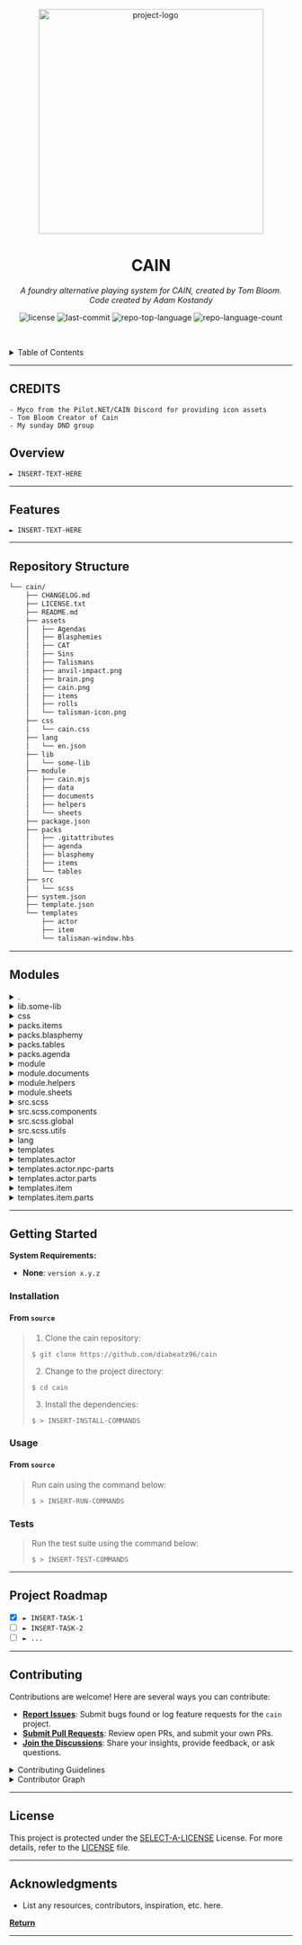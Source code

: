 <p align="center">
  <img src="https://img.itch.zone/aW1nLzE3MTg0NDA0LnBuZw==/original/UyMCiP.png" width="400" alt="project-logo">
</p>
<p align="center">
    <h1 align="center">CAIN</h1>
</p>
<p align="center">
    <em>A foundry alternative playing system for CAIN, created by Tom Bloom. Code created by Adam Kostandy</em>
</p>
<p align="center">
	<img src="https://img.shields.io/github/license/diabeatz96/cain?style=default&logo=opensourceinitiative&logoColor=white&color=0080ff" alt="license">
	<img src="https://img.shields.io/github/last-commit/diabeatz96/cain?style=default&logo=git&logoColor=white&color=0080ff" alt="last-commit">
	<img src="https://img.shields.io/github/languages/top/diabeatz96/cain?style=default&color=0080ff" alt="repo-top-language">
	<img src="https://img.shields.io/github/languages/count/diabeatz96/cain?style=default&color=0080ff" alt="repo-language-count">
<p>
<p align="center">
	<!-- default option, no dependency badges. -->
</p>

<br><!-- TABLE OF CONTENTS -->
<details>
  <summary>Table of Contents</summary><br>

- [ Overview](#-overview)
- [ Features](#-features)
- [ Repository Structure](#-repository-structure)
- [ Modules](#-modules)
- [ Getting Started](#-getting-started)
  - [ Installation](#-installation)
  - [ Usage](#-usage)
  - [ Tests](#-tests)
- [ Project Roadmap](#-project-roadmap)
- [ Contributing](#-contributing)
- [ License](#-license)
- [ Acknowledgments](#-acknowledgments)
</details>
<hr>

## CREDITS
    - Myco from the Pilot.NET/CAIN Discord for providing icon assets
    - Tom Bloom Creator of Cain
    - My sunday DND group

##  Overview

<code>► INSERT-TEXT-HERE</code>

---

##  Features

<code>► INSERT-TEXT-HERE</code>

---

##  Repository Structure

```sh
└── cain/
    ├── CHANGELOG.md
    ├── LICENSE.txt
    ├── README.md
    ├── assets
    │   ├── Agendas
    │   ├── Blasphemies
    │   ├── CAT
    │   ├── Sins
    │   ├── Talismans
    │   ├── anvil-impact.png
    │   ├── brain.png
    │   ├── cain.png
    │   ├── items
    │   ├── rolls
    │   └── talisman-icon.png
    ├── css
    │   └── cain.css
    ├── lang
    │   └── en.json
    ├── lib
    │   └── some-lib
    ├── module
    │   ├── cain.mjs
    │   ├── data
    │   ├── documents
    │   ├── helpers
    │   └── sheets
    ├── package.json
    ├── packs
    │   ├── .gitattributes
    │   ├── agenda
    │   ├── blasphemy
    │   ├── items
    │   └── tables
    ├── src
    │   └── scss
    ├── system.json
    ├── template.json
    └── templates
        ├── actor
        ├── item
        └── talisman-window.hbs
```

---

##  Modules

<details closed><summary>.</summary>

| File                                                                          | Summary                         |
| ---                                                                           | ---                             |
| [package.json](https://github.com/diabeatz96/cain/blob/master/package.json)   | <code>► INSERT-TEXT-HERE</code> |
| [template.json](https://github.com/diabeatz96/cain/blob/master/template.json) | <code>► INSERT-TEXT-HERE</code> |
| [LICENSE.txt](https://github.com/diabeatz96/cain/blob/master/LICENSE.txt)     | <code>► INSERT-TEXT-HERE</code> |
| [system.json](https://github.com/diabeatz96/cain/blob/master/system.json)     | <code>► INSERT-TEXT-HERE</code> |

</details>

<details closed><summary>lib.some-lib</summary>

| File                                                                                           | Summary                         |
| ---                                                                                            | ---                             |
| [some-lib.css](https://github.com/diabeatz96/cain/blob/master/lib/some-lib/some-lib.css)       | <code>► INSERT-TEXT-HERE</code> |
| [some-lib.min.js](https://github.com/diabeatz96/cain/blob/master/lib/some-lib/some-lib.min.js) | <code>► INSERT-TEXT-HERE</code> |

</details>

<details closed><summary>css</summary>

| File                                                                    | Summary                         |
| ---                                                                     | ---                             |
| [cain.css](https://github.com/diabeatz96/cain/blob/master/css/cain.css) | <code>► INSERT-TEXT-HERE</code> |

</details>

<details closed><summary>packs.items</summary>

| File                                                                          | Summary                         |
| ---                                                                           | ---                             |
| [LOG](https://github.com/diabeatz96/cain/blob/master/packs/items/LOG)         | <code>► INSERT-TEXT-HERE</code> |
| [CURRENT](https://github.com/diabeatz96/cain/blob/master/packs/items/CURRENT) | <code>► INSERT-TEXT-HERE</code> |
| [LOCK](https://github.com/diabeatz96/cain/blob/master/packs/items/LOCK)       | <code>► INSERT-TEXT-HERE</code> |

</details>

<details closed><summary>packs.blasphemy</summary>

| File                                                                              | Summary                         |
| ---                                                                               | ---                             |
| [LOG](https://github.com/diabeatz96/cain/blob/master/packs/blasphemy/LOG)         | <code>► INSERT-TEXT-HERE</code> |
| [CURRENT](https://github.com/diabeatz96/cain/blob/master/packs/blasphemy/CURRENT) | <code>► INSERT-TEXT-HERE</code> |
| [LOCK](https://github.com/diabeatz96/cain/blob/master/packs/blasphemy/LOCK)       | <code>► INSERT-TEXT-HERE</code> |

</details>

<details closed><summary>packs.tables</summary>

| File                                                                           | Summary                         |
| ---                                                                            | ---                             |
| [LOG](https://github.com/diabeatz96/cain/blob/master/packs/tables/LOG)         | <code>► INSERT-TEXT-HERE</code> |
| [CURRENT](https://github.com/diabeatz96/cain/blob/master/packs/tables/CURRENT) | <code>► INSERT-TEXT-HERE</code> |
| [LOCK](https://github.com/diabeatz96/cain/blob/master/packs/tables/LOCK)       | <code>► INSERT-TEXT-HERE</code> |

</details>

<details closed><summary>packs.agenda</summary>

| File                                                                           | Summary                         |
| ---                                                                            | ---                             |
| [LOG](https://github.com/diabeatz96/cain/blob/master/packs/agenda/LOG)         | <code>► INSERT-TEXT-HERE</code> |
| [CURRENT](https://github.com/diabeatz96/cain/blob/master/packs/agenda/CURRENT) | <code>► INSERT-TEXT-HERE</code> |
| [LOCK](https://github.com/diabeatz96/cain/blob/master/packs/agenda/LOCK)       | <code>► INSERT-TEXT-HERE</code> |

</details>

<details closed><summary>module</summary>

| File                                                                       | Summary                         |
| ---                                                                        | ---                             |
| [cain.mjs](https://github.com/diabeatz96/cain/blob/master/module/cain.mjs) | <code>► INSERT-TEXT-HERE</code> |

</details>

<details closed><summary>module.documents</summary>

| File                                                                                                       | Summary                         |
| ---                                                                                                        | ---                             |
| [item.mjs](https://github.com/diabeatz96/cain/blob/master/module/documents/item.mjs)                       | <code>► INSERT-TEXT-HERE</code> |
| [talisman-window.mjs](https://github.com/diabeatz96/cain/blob/master/module/documents/talisman-window.mjs) | <code>► INSERT-TEXT-HERE</code> |
| [actor.mjs](https://github.com/diabeatz96/cain/blob/master/module/documents/actor.mjs)                     | <code>► INSERT-TEXT-HERE</code> |

</details>

<details closed><summary>module.helpers</summary>

| File                                                                                         | Summary                         |
| ---                                                                                          | ---                             |
| [effects.mjs](https://github.com/diabeatz96/cain/blob/master/module/helpers/effects.mjs)     | <code>► INSERT-TEXT-HERE</code> |
| [templates.mjs](https://github.com/diabeatz96/cain/blob/master/module/helpers/templates.mjs) | <code>► INSERT-TEXT-HERE</code> |
| [config.mjs](https://github.com/diabeatz96/cain/blob/master/module/helpers/config.mjs)       | <code>► INSERT-TEXT-HERE</code> |

</details>

<details closed><summary>module.sheets</summary>

| File                                                                                            | Summary                         |
| ---                                                                                             | ---                             |
| [actor-sheet.mjs](https://github.com/diabeatz96/cain/blob/master/module/sheets/actor-sheet.mjs) | <code>► INSERT-TEXT-HERE</code> |
| [item-sheet.mjs](https://github.com/diabeatz96/cain/blob/master/module/sheets/item-sheet.mjs)   | <code>► INSERT-TEXT-HERE</code> |

</details>

<details closed><summary>src.scss</summary>

| File                                                                           | Summary                         |
| ---                                                                            | ---                             |
| [cain.scss](https://github.com/diabeatz96/cain/blob/master/src/scss/cain.scss) | <code>► INSERT-TEXT-HERE</code> |

</details>

<details closed><summary>src.scss.components</summary>

| File                                                                                                | Summary                         |
| ---                                                                                                 | ---                             |
| [_resource.scss](https://github.com/diabeatz96/cain/blob/master/src/scss/components/_resource.scss) | <code>► INSERT-TEXT-HERE</code> |
| [_forms.scss](https://github.com/diabeatz96/cain/blob/master/src/scss/components/_forms.scss)       | <code>► INSERT-TEXT-HERE</code> |
| [_effects.scss](https://github.com/diabeatz96/cain/blob/master/src/scss/components/_effects.scss)   | <code>► INSERT-TEXT-HERE</code> |
| [_items.scss](https://github.com/diabeatz96/cain/blob/master/src/scss/components/_items.scss)       | <code>► INSERT-TEXT-HERE</code> |

</details>

<details closed><summary>src.scss.global</summary>

| File                                                                                        | Summary                         |
| ---                                                                                         | ---                             |
| [_grid.scss](https://github.com/diabeatz96/cain/blob/master/src/scss/global/_grid.scss)     | <code>► INSERT-TEXT-HERE</code> |
| [_flex.scss](https://github.com/diabeatz96/cain/blob/master/src/scss/global/_flex.scss)     | <code>► INSERT-TEXT-HERE</code> |
| [_window.scss](https://github.com/diabeatz96/cain/blob/master/src/scss/global/_window.scss) | <code>► INSERT-TEXT-HERE</code> |

</details>

<details closed><summary>src.scss.utils</summary>

| File                                                                                               | Summary                         |
| ---                                                                                                | ---                             |
| [_variables.scss](https://github.com/diabeatz96/cain/blob/master/src/scss/utils/_variables.scss)   | <code>► INSERT-TEXT-HERE</code> |
| [_mixins.scss](https://github.com/diabeatz96/cain/blob/master/src/scss/utils/_mixins.scss)         | <code>► INSERT-TEXT-HERE</code> |
| [_colors.scss](https://github.com/diabeatz96/cain/blob/master/src/scss/utils/_colors.scss)         | <code>► INSERT-TEXT-HERE</code> |
| [_typography.scss](https://github.com/diabeatz96/cain/blob/master/src/scss/utils/_typography.scss) | <code>► INSERT-TEXT-HERE</code> |

</details>

<details closed><summary>lang</summary>

| File                                                                   | Summary                         |
| ---                                                                    | ---                             |
| [en.json](https://github.com/diabeatz96/cain/blob/master/lang/en.json) | <code>► INSERT-TEXT-HERE</code> |

</details>

<details closed><summary>templates</summary>

| File                                                                                                | Summary                         |
| ---                                                                                                 | ---                             |
| [talisman-window.hbs](https://github.com/diabeatz96/cain/blob/master/templates/talisman-window.hbs) | <code>► INSERT-TEXT-HERE</code> |

</details>

<details closed><summary>templates.actor</summary>

| File                                                                                                                  | Summary                         |
| ---                                                                                                                   | ---                             |
| [actor-mundane-sheet.hbs](https://github.com/diabeatz96/cain/blob/master/templates/actor/actor-mundane-sheet.hbs)     | <code>► INSERT-TEXT-HERE</code> |
| [actor-npc-sheet.hbs](https://github.com/diabeatz96/cain/blob/master/templates/actor/actor-npc-sheet.hbs)             | <code>► INSERT-TEXT-HERE</code> |
| [actor-character-sheet.hbs](https://github.com/diabeatz96/cain/blob/master/templates/actor/actor-character-sheet.hbs) | <code>► INSERT-TEXT-HERE</code> |

</details>

<details closed><summary>templates.actor.npc-parts</summary>

| File                                                                                                                            | Summary                         |
| ---                                                                                                                             | ---                             |
| [actor-description.hbs](https://github.com/diabeatz96/cain/blob/master/templates/actor/npc-parts/actor-description.hbs)         | <code>► INSERT-TEXT-HERE</code> |
| [actor-palace-pressure.hbs](https://github.com/diabeatz96/cain/blob/master/templates/actor/npc-parts/actor-palace-pressure.hbs) | <code>► INSERT-TEXT-HERE</code> |
| [actor-attacks.hbs](https://github.com/diabeatz96/cain/blob/master/templates/actor/npc-parts/actor-attacks.hbs)                 | <code>► INSERT-TEXT-HERE</code> |
| [actor-domains.hbs](https://github.com/diabeatz96/cain/blob/master/templates/actor/npc-parts/actor-domains.hbs)                 | <code>► INSERT-TEXT-HERE</code> |

</details>

<details closed><summary>templates.actor.parts</summary>

| File                                                                                                            | Summary                         |
| ---                                                                                                             | ---                             |
| [actor-items.hbs](https://github.com/diabeatz96/cain/blob/master/templates/actor/parts/actor-items.hbs)         | <code>► INSERT-TEXT-HERE</code> |
| [actor-talismans.hbs](https://github.com/diabeatz96/cain/blob/master/templates/actor/parts/actor-talismans.hbs) | <code>► INSERT-TEXT-HERE</code> |
| [actor-abilities.hbs](https://github.com/diabeatz96/cain/blob/master/templates/actor/parts/actor-abilities.hbs) | <code>► INSERT-TEXT-HERE</code> |
| [actor-features.hbs](https://github.com/diabeatz96/cain/blob/master/templates/actor/parts/actor-features.hbs)   | <code>► INSERT-TEXT-HERE</code> |
| [actor-sin.hbs](https://github.com/diabeatz96/cain/blob/master/templates/actor/parts/actor-sin.hbs)             | <code>► INSERT-TEXT-HERE</code> |

</details>

<details closed><summary>templates.item</summary>

| File                                                                                                               | Summary                         |
| ---                                                                                                                | ---                             |
| [item-feature-sheet.hbs](https://github.com/diabeatz96/cain/blob/master/templates/item/item-feature-sheet.hbs)     | <code>► INSERT-TEXT-HERE</code> |
| [item-item-sheet.hbs](https://github.com/diabeatz96/cain/blob/master/templates/item/item-item-sheet.hbs)           | <code>► INSERT-TEXT-HERE</code> |
| [item-spell-sheet.hbs](https://github.com/diabeatz96/cain/blob/master/templates/item/item-spell-sheet.hbs)         | <code>► INSERT-TEXT-HERE</code> |
| [item-agenda-sheet.hbs](https://github.com/diabeatz96/cain/blob/master/templates/item/item-agenda-sheet.hbs)       | <code>► INSERT-TEXT-HERE</code> |
| [item-blasphemy-sheet.hbs](https://github.com/diabeatz96/cain/blob/master/templates/item/item-blasphemy-sheet.hbs) | <code>► INSERT-TEXT-HERE</code> |
| [item-sheet.hbs](https://github.com/diabeatz96/cain/blob/master/templates/item/item-sheet.hbs)                     | <code>► INSERT-TEXT-HERE</code> |

</details>

<details closed><summary>templates.item.parts</summary>

| File                                                                                                     | Summary                         |
| ---                                                                                                      | ---                             |
| [item-effects.hbs](https://github.com/diabeatz96/cain/blob/master/templates/item/parts/item-effects.hbs) | <code>► INSERT-TEXT-HERE</code> |

</details>

---

##  Getting Started

**System Requirements:**

* **None**: `version x.y.z`

###  Installation

<h4>From <code>source</code></h4>

> 1. Clone the cain repository:
>
> ```console
> $ git clone https://github.com/diabeatz96/cain
> ```
>
> 2. Change to the project directory:
> ```console
> $ cd cain
> ```
>
> 3. Install the dependencies:
> ```console
> $ > INSERT-INSTALL-COMMANDS
> ```

###  Usage

<h4>From <code>source</code></h4>

> Run cain using the command below:
> ```console
> $ > INSERT-RUN-COMMANDS
> ```

###  Tests

> Run the test suite using the command below:
> ```console
> $ > INSERT-TEST-COMMANDS
> ```

---

##  Project Roadmap

- [X] `► INSERT-TASK-1`
- [ ] `► INSERT-TASK-2`
- [ ] `► ...`

---

##  Contributing

Contributions are welcome! Here are several ways you can contribute:

- **[Report Issues](https://github.com/diabeatz96/cain/issues)**: Submit bugs found or log feature requests for the `cain` project.
- **[Submit Pull Requests](https://github.com/diabeatz96/cain/blob/main/CONTRIBUTING.md)**: Review open PRs, and submit your own PRs.
- **[Join the Discussions](https://github.com/diabeatz96/cain/discussions)**: Share your insights, provide feedback, or ask questions.

<details closed>
<summary>Contributing Guidelines</summary>

1. **Fork the Repository**: Start by forking the project repository to your github account.
2. **Clone Locally**: Clone the forked repository to your local machine using a git client.
   ```sh
   git clone https://github.com/diabeatz96/cain
   ```
3. **Create a New Branch**: Always work on a new branch, giving it a descriptive name.
   ```sh
   git checkout -b new-feature-x
   ```
4. **Make Your Changes**: Develop and test your changes locally.
5. **Commit Your Changes**: Commit with a clear message describing your updates.
   ```sh
   git commit -m 'Implemented new feature x.'
   ```
6. **Push to github**: Push the changes to your forked repository.
   ```sh
   git push origin new-feature-x
   ```
7. **Submit a Pull Request**: Create a PR against the original project repository. Clearly describe the changes and their motivations.
8. **Review**: Once your PR is reviewed and approved, it will be merged into the main branch. Congratulations on your contribution!
</details>

<details closed>
<summary>Contributor Graph</summary>
<br>
<p align="center">
   <a href="https://github.com{/diabeatz96/cain/}graphs/contributors">
      <img src="https://contrib.rocks/image?repo=diabeatz96/cain">
   </a>
</p>
</details>

---

##  License

This project is protected under the [SELECT-A-LICENSE](https://choosealicense.com/licenses) License. For more details, refer to the [LICENSE](https://choosealicense.com/licenses/) file.

---

##  Acknowledgments

- List any resources, contributors, inspiration, etc. here.

[**Return**](#-overview)

---
